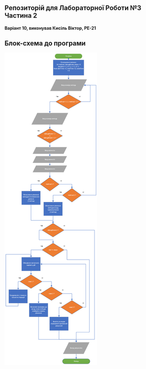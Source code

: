 ## Репозиторій для Лабораторної Роботи №3 Частина 2
#### Варіант 10, виконував Кисіль Віктор, РЕ-21

## Блок-схема до програми

![Alt text](/main.png?raw=true "Optional Title")
